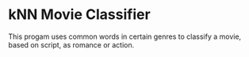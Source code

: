# kNN Movie Classifier

This progam uses common words in certain genres to classify a movie, based on script, as romance or action. 
